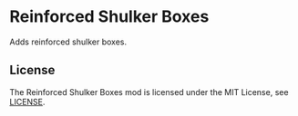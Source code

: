 # Reinforced Shulker Boxes

Adds reinforced shulker boxes.

## License

The Reinforced Shulker Boxes mod is licensed under the MIT License, see [LICENSE](./LICENSE).
